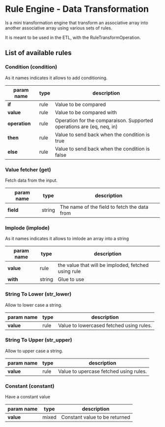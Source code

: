 # Rule Engine - Data Transformation
 
Is a mini transformation engine that transform an associative array into another associative array 
using various sets of rules.

It is meant to be used in the ETL, with the RuleTransformOperation.

## List of available rules

### Condition (condition)

As it names indicates it allows to add conditioning. 

| param name     |     type    | description |
|----------------|-------------|-------------|
|**if**          | rule        | Value to be compared |
|**value**       | rule        | Value to be compared with |
|**operation**   | rule        | Operation for the comparaison.  Supported operations are (eq, neq, in) |
|**then**        | rule        | Value to send back when the condition is true |
|**else**        | rule        | Value to send back when the condition is false |

### Value fetcher (get)

Fetch data from the input.

| param name     |     type    | description |
|----------------|-------------|-------------|
|**field**       | string        | The name of the field to fetch the data from |

### Implode (implode)

As it names indicates it allows to imlode an array into a string

| param name     |     type    | description |
|----------------|-------------|-------------|
|**value**       | rule        | the value that will be imploded, fetched using rule |
|**with**        | string      | Glue to use |

### String To Lower (str_lower)

Allow to lower case a string.

| param name     |     type    | description |
|----------------|-------------|-------------|
|**value**       | rule        | Value to lowercased fetched using rules. |


### String To Upper (str_upper)

Allow to upper case a string.

| param name     |     type    | description |
|----------------|-------------|-------------|
|**value**       | rule        | Value to upercase fetched using rules. |


### Constant (constant)

Have a constant value

| param name     |     type    | description |
|----------------|-------------|-------------|
|**value**       | mixed       | Constant value to be returned |

